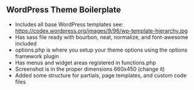 ## WordPress Theme Boilerplate

* Includes all base WordPress templates see: https://codex.wordpress.org/images/9/96/wp-template-hierarchy.jpg
* Has sass file ready with bourbon, neat, normalize, and font-awesome included
* options.php is where you setup your theme options using the options framework plugin
* Has menus and widget areas registered in functions.php
* Screenshot is in the proper dimensions 660x450 (change it)
* Added some structure for partials, page templates, and custom code files